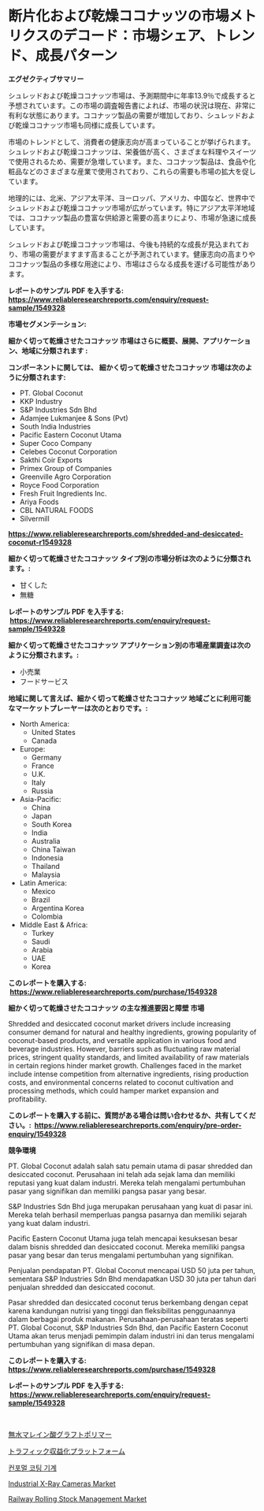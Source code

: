 <p><h1>断片化および乾燥ココナッツの市場メトリクスのデコード：市場シェア、トレンド、成長パターン</h1></p><p><strong>エグゼクティブサマリー</strong></p>
<p><p>シュレッドおよび乾燥ココナッツ市場は、予測期間中に年率13.9％で成長すると予想されています。この市場の調査報告書によれば、市場の状況は現在、非常に有利な状態にあります。ココナッツ製品の需要が増加しており、シュレッドおよび乾燥ココナッツ市場も同様に成長しています。</p><p>市場のトレンドとして、消費者の健康志向が高まっていることが挙げられます。シュレッドおよび乾燥ココナッツは、栄養価が高く、さまざまな料理やスイーツで使用されるため、需要が急増しています。また、ココナッツ製品は、食品や化粧品などのさまざまな産業で使用されており、これらの需要も市場の拡大を促しています。</p><p>地理的には、北米、アジア太平洋、ヨーロッパ、アメリカ、中国など、世界中でシュレッドおよび乾燥ココナッツ市場が広がっています。特にアジア太平洋地域では、ココナッツ製品の豊富な供給源と需要の高まりにより、市場が急速に成長しています。</p><p>シュレッドおよび乾燥ココナッツ市場は、今後も持続的な成長が見込まれており、市場の需要がますます高まることが予測されています。健康志向の高まりやココナッツ製品の多様な用途により、市場はさらなる成長を遂げる可能性があります。</p></p>
<p><strong>レポートのサンプル PDF を入手する: <a href="https://www.reliableresearchreports.com/enquiry/request-sample/1549328">https://www.reliableresearchreports.com/enquiry/request-sample/1549328</a></strong></p>
<p><strong>市場セグメンテーション:</strong></p>
<p><strong> 細かく切って乾燥させたココナッツ 市場はさらに概要、展開、アプリケーション、地域に分類されます :</strong></p>
<p><strong>コンポーネントに関しては、 細かく切って乾燥させたココナッツ 市場は次のように分類されます: &nbsp;</strong></p>
<p><ul><li>PT. Global Coconut</li><li>KKP Industry</li><li>S&P Industries Sdn Bhd</li><li>Adamjee Lukmanjee & Sons (Pvt)</li><li>South India Industries</li><li>Pacific Eastern Coconut Utama</li><li>Super Coco Company</li><li>Celebes Coconut Corporation</li><li>Sakthi Coir Exports</li><li>Primex Group of Companies</li><li>Greenville Agro Corporation</li><li>Royce Food Corporation</li><li>Fresh Fruit Ingredients Inc.</li><li>Ariya Foods</li><li>CBL NATURAL FOODS</li><li>Silvermill</li></ul></p>
<p><strong><a href="https://www.reliableresearchreports.com/shredded-and-desiccated-coconut-r1549328">https://www.reliableresearchreports.com/shredded-and-desiccated-coconut-r1549328</a></strong></p>
<p><strong> 細かく切って乾燥させたココナッツ タイプ別の市場分析は次のように分類されます。:</strong></p>
<p><ul><li>甘くした</li><li>無糖</li></ul></p>
<p><strong>レポートのサンプル PDF を入手する: &nbsp;<a href="https://www.reliableresearchreports.com/enquiry/request-sample/1549328">https://www.reliableresearchreports.com/enquiry/request-sample/1549328</a></strong></p>
<p><strong> 細かく切って乾燥させたココナッツ アプリケーション別の市場産業調査は次のように分類されます。:</strong></p>
<p><ul><li>小売業</li><li>フードサービス</li></ul></p>
<p><strong>地域に関して言えば、細かく切って乾燥させたココナッツ 地域ごとに利用可能なマーケットプレーヤーは次のとおりです。:</strong></p>
<p><ul>
    <li>
        North America:
        <ul>
            <li>United States</li>
            <li>Canada</li>
        </ul>
    </li>
    <li>
        Europe:
        <ul>
            <li>Germany</li>
            <li>France</li>
            <li>U.K.</li>
            <li>Italy</li>
            <li>Russia</li>
        </ul>
    </li>
    <li>
        Asia-Pacific:
        <ul>
            <li>China</li>
            <li>Japan</li>
            <li>South Korea</li>
            <li>India</li>
            <li>Australia</li>
            <li>China Taiwan</li>
            <li>Indonesia</li>
            <li>Thailand</li>
            <li>Malaysia</li>
        </ul>
    </li>
    <li>
        Latin America:
        <ul>
            <li>Mexico</li>
            <li>Brazil</li>
            <li>Argentina Korea</li>
            <li>Colombia</li>
        </ul>
    </li>
    <li>
        Middle East & Africa:
        <ul>
            <li>Turkey</li>
            <li>Saudi</li>
            <li>Arabia</li>
            <li>UAE</li>
            <li>Korea</li>
        </ul>
    </li>
    </ul></p>
<p><strong>このレポートを購入する: &nbsp;<a href="https://www.reliableresearchreports.com/purchase/1549328">https://www.reliableresearchreports.com/purchase/1549328</a></strong></p>
<p><strong>細かく切って乾燥させたココナッツ の主な推進要因と障壁 市場</strong></p>
<p><p>Shredded and desiccated coconut market drivers include increasing consumer demand for natural and healthy ingredients, growing popularity of coconut-based products, and versatile application in various food and beverage industries. However, barriers such as fluctuating raw material prices, stringent quality standards, and limited availability of raw materials in certain regions hinder market growth. Challenges faced in the market include intense competition from alternative ingredients, rising production costs, and environmental concerns related to coconut cultivation and processing methods, which could hamper market expansion and profitability.</p></p>
<p><strong>このレポートを購入する前に、質問がある場合は問い合わせるか、共有してください。:&nbsp; <a href="https://www.reliableresearchreports.com/enquiry/pre-order-enquiry/1549328">https://www.reliableresearchreports.com/enquiry/pre-order-enquiry/1549328</a></strong></p>
<p><strong>競争環境</strong></p>
<p><p>PT. Global Coconut adalah salah satu pemain utama di pasar shredded dan desiccated coconut. Perusahaan ini telah ada sejak lama dan memiliki reputasi yang kuat dalam industri. Mereka telah mengalami pertumbuhan pasar yang signifikan dan memiliki pangsa pasar yang besar.</p><p>S&P Industries Sdn Bhd juga merupakan perusahaan yang kuat di pasar ini. Mereka telah berhasil memperluas pangsa pasarnya dan memiliki sejarah yang kuat dalam industri.</p><p>Pacific Eastern Coconut Utama juga telah mencapai kesuksesan besar dalam bisnis shredded dan desiccated coconut. Mereka memiliki pangsa pasar yang besar dan terus mengalami pertumbuhan yang signifikan.</p><p>Penjualan pendapatan PT. Global Coconut mencapai USD 50 juta per tahun, sementara S&P Industries Sdn Bhd mendapatkan USD 30 juta per tahun dari penjualan shredded dan desiccated coconut.</p><p>Pasar shredded dan desiccated coconut terus berkembang dengan cepat karena kandungan nutrisi yang tinggi dan fleksibilitas penggunaannya dalam berbagai produk makanan. Perusahaan-perusahaan teratas seperti PT. Global Coconut, S&P Industries Sdn Bhd, dan Pacific Eastern Coconut Utama akan terus menjadi pemimpin dalam industri ini dan terus mengalami pertumbuhan yang signifikan di masa depan.</p></p>
<p><strong>このレポートを購入する: &nbsp; <a href="https://www.reliableresearchreports.com/purchase/1549328">https://www.reliableresearchreports.com/purchase/1549328</a></strong></p>
<p><strong>レポートのサンプル PDF を入手する: &nbsp;<a href="https://www.reliableresearchreports.com/enquiry/request-sample/1549328">https://www.reliableresearchreports.com/enquiry/request-sample/1549328</a></strong><strong></strong></p>
<p>&nbsp;</p>
<p><p><a href="https://github.com/roulaayoub-saad/Market-Research-Report-List-1/blob/main/367268456102.md">無水マレイン酸グラフトポリマー</a></p><p><a href="https://github.com/zjkmgcs938405/Market-Research-Report-List-2/blob/main/100056056101.md">トラフィック収益化プラットフォーム</a></p><p><a href="https://github.com/rcabello548/Market-Research-Report-List-1/blob/main/355865154224.md">컨포멀 코팅 기계</a></p><p><a href="https://www.linkedin.com/pulse/industrial-x-ray-cameras-market-comprehensive-assessment-dvbhe">Industrial X-Ray Cameras Market</a></p><p><a href="https://github.com/markusgodoy/Market-Research-Report-List-3/blob/main/railway-rolling-stock-management-market.md">Railway Rolling Stock Management Market</a></p></p>